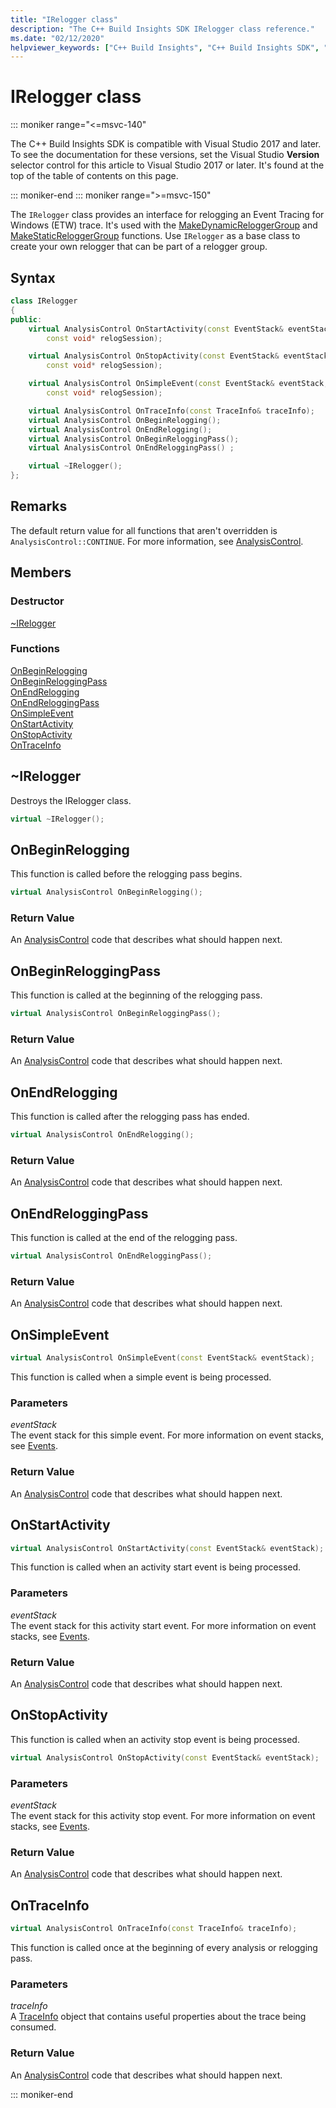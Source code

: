 ```yaml
---
title: "IRelogger class"
description: "The C++ Build Insights SDK IRelogger class reference."
ms.date: "02/12/2020"
helpviewer_keywords: ["C++ Build Insights", "C++ Build Insights SDK", "IRelogger", "throughput analysis", "build time analysis", "vcperf.exe"]
---
```

# IRelogger class

::: moniker range="<=msvc-140"

The C++ Build Insights SDK is compatible with Visual Studio 2017 and later. To see the documentation for these versions, set the Visual Studio **Version** selector control for this article to Visual Studio 2017 or later. It's found at the top of the table of contents on this page.

::: moniker-end
::: moniker range=">=msvc-150"

The `IRelogger` class provides an interface for relogging an Event Tracing for Windows (ETW) trace. It's used with the [MakeDynamicReloggerGroup](../functions/make-dynamic-relogger-group.md) and [MakeStaticReloggerGroup](../functions/make-static-analyzer-group.md) functions. Use `IRelogger` as a base class to create your own relogger that can be part of a relogger group.

## Syntax

```cpp
class IRelogger
{
public:
    virtual AnalysisControl OnStartActivity(const EventStack& eventStack,
        const void* relogSession);

    virtual AnalysisControl OnStopActivity(const EventStack& eventStack,
        const void* relogSession);

    virtual AnalysisControl OnSimpleEvent(const EventStack& eventStack,
        const void* relogSession);

    virtual AnalysisControl OnTraceInfo(const TraceInfo& traceInfo);
    virtual AnalysisControl OnBeginRelogging();
    virtual AnalysisControl OnEndRelogging();
    virtual AnalysisControl OnBeginReloggingPass();
    virtual AnalysisControl OnEndReloggingPass() ;

    virtual ~IRelogger();
};
```

## Remarks

The default return value for all functions that aren't overridden is `AnalysisControl::CONTINUE`. For more information, see [AnalysisControl](analysis-control-enum-class.md).

## Members

### Destructor

[~IRelogger](#irelogger-destructor)

### Functions

[OnBeginRelogging](#on-begin-relogging)\
[OnBeginReloggingPass](#on-begin-relogging-pass)\
[OnEndRelogging](#on-end-relogging)\
[OnEndReloggingPass](#on-end-relogging-pass)\
[OnSimpleEvent](#on-simple-event)\
[OnStartActivity](#on-start-activity)\
[OnStopActivity](#on-stop-activity)\
[OnTraceInfo](#on-trace-info)

## <a name="irelogger-destructor"></a> ~IRelogger

Destroys the IRelogger class.

```cpp
virtual ~IRelogger();
```

## <a name="on-begin-relogging"></a> OnBeginRelogging

This function is called before the relogging pass begins.

```cpp
virtual AnalysisControl OnBeginRelogging();
```

### Return Value

An [AnalysisControl](analysis-control-enum-class.md) code that describes what should happen next.

## <a name="on-begin-relogging-pass"></a> OnBeginReloggingPass

This function is called at the beginning of the relogging pass.

```cpp
virtual AnalysisControl OnBeginReloggingPass();
```

### Return Value

An [AnalysisControl](analysis-control-enum-class.md) code that describes what should happen next.

## <a name="on-end-relogging"></a> OnEndRelogging

This function is called after the relogging pass has ended.

```cpp
virtual AnalysisControl OnEndRelogging();
```

### Return Value

An [AnalysisControl](analysis-control-enum-class.md) code that describes what should happen next.

## <a name="on-end-relogging-pass"></a> OnEndReloggingPass

This function is called at the end of the relogging pass.

```cpp
virtual AnalysisControl OnEndReloggingPass();
```

### Return Value

An [AnalysisControl](analysis-control-enum-class.md) code that describes what should happen next.

## <a name="on-simple-event"></a> OnSimpleEvent

```cpp
virtual AnalysisControl OnSimpleEvent(const EventStack& eventStack);
```

This function is called when a simple event is being processed.

### Parameters

*eventStack*\
The event stack for this simple event. For more information on event stacks, see [Events](../event-table.md).

### Return Value

An [AnalysisControl](analysis-control-enum-class.md) code that describes what should happen next.

## <a name="on-start-activity"></a> OnStartActivity

```cpp
virtual AnalysisControl OnStartActivity(const EventStack& eventStack);
```

This function is called when an activity start event is being processed.

### Parameters

*eventStack*\
The event stack for this activity start event. For more information on event stacks, see [Events](../event-table.md).

### Return Value

An [AnalysisControl](analysis-control-enum-class.md) code that describes what should happen next.

## <a name="on-stop-activity"></a> OnStopActivity

This function is called when an activity stop event is being processed.

```cpp
virtual AnalysisControl OnStopActivity(const EventStack& eventStack);
```

### Parameters

*eventStack*\
The event stack for this activity stop event. For more information on event stacks, see [Events](../event-table.md).

### Return Value

An [AnalysisControl](analysis-control-enum-class.md) code that describes what should happen next.

## <a name="on-trace-info"></a> OnTraceInfo

```cpp
virtual AnalysisControl OnTraceInfo(const TraceInfo& traceInfo);
```

This function is called once at the beginning of every analysis or relogging pass.

### Parameters

*traceInfo*\
A [TraceInfo](../cpp-event-data-types/trace-info.md) object that contains useful properties about the trace being consumed.

### Return Value

An [AnalysisControl](analysis-control-enum-class.md) code that describes what should happen next.

::: moniker-end

